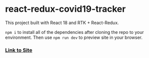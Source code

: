 # react-redux-covid19-tracker

This project built with React 18 and RTK + React-Redux.

`npm i` to install all of the dependencies after cloning the repo to your environment.
Then use `npm run dev` to preview site in your browser.

### [Link to Site](https://react-redux-covid19-tracker.netlify.app/)

